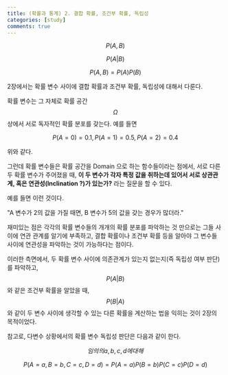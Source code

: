 ```yaml
---
title: (확률과 통계) 2. 결합 확률, 조건부 확률, 독립성
categories: [study]
comments: true
---
```


$$ P(A, B) $$

$$ P(A | B) $$

$$ P(A, B) = P(A)P(B) $$

2장에서는 확률 변수 사이에 결합 확률과 조건부 확률, 독립성에 대해서 다룬다.

확률 변수는 그 자체로 확률 공간 $$\Omega$$ 상에서 서로 독자적인 확률 분포를 갖는다. 예를 들면

$$ P(A = 0) = 0.1, P(A = 1) = 0.5, P(A = 2) = 0.4 $$

위와 같다.

그런데 확률 변수들은 확률 공간을 Domain 으로 하는 함수들이라는 점에서, 서로 다른 두 확률 변수가 주어졌을 때, **이 두 변수가 각자 특정 값을 취하는데 있어서 서로 상관관계, 혹은 연관성(Inclination ?)가 있는가?** 라는 질문을 할 수 있다.

예를 들면 이런 것이다.

"A 변수가 2의 값을 가질 때면, B 변수가 5의 값을 갖는 경우가 많더라."

재미있는 점은 각각의 확률 변수들의 개개의 확률 분포를 파악하는 것 만으로는 그들 사이에 연관 관계를 알기에 부족하고, 결합 확률이나 조건부 확률 등을 알아야 그 변수들 사이에 연관성을 파악하는 것이 가능하다는 점이다.

이러한 측면에서, 두 확률 변수 사이에 의존관계가 있는지 없는지(즉 독립성 여부 판단)를 파악하고,
$$ P(A|B) $$ 와 같은 조건부 확률을 알았을 때,
$$ P(B|A) $$ 와 같이 두 변수 사이에 생각할 수 있는 다른 확률을 계산하는 법을 익히는 것이 2장의 목적이었다.

참고로, 다변수 상황에서의 확률 변수 독립성 판단은 다음과 같이 한다.

$$ 임의의 a, b, c, d 에 대해 $$

$$ P(A = a, B = b, C = c, D = d) = P(A = a)P(B = b)P(C = c)P(D = d) $$